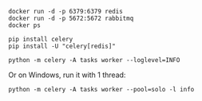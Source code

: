 ```
docker run -d -p 6379:6379 redis
docker run -d -p 5672:5672 rabbitmq
docker ps
```


```
pip install celery
pip install -U "celery[redis]"
```


```
python -m celery -A tasks worker --loglevel=INFO
```
Or on Windows, run it with 1 thread:
```
python -m celery -A tasks worker --pool=solo -l info
```